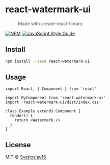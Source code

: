 # react-watermark-ui

> Made with create-react-library

[![NPM](https://img.shields.io/npm/v/react-watermark-ui.svg)](https://www.npmjs.com/package/react-watermark-ui) [![JavaScript Style Guide](https://img.shields.io/badge/code_style-standard-brightgreen.svg)](https://standardjs.com)


## Install

```bash
npm install --save react-watermark-ui
```

## Usage

```tsx
import React, { Component } from 'react'

import MyComponent from 'react-watermark-ui'
import 'react-watermark-ui/dist/index.css'

class Example extends Component {
  render() {
    return <Watermark />
  }
}
```

## License

MIT © [Svetloslav15](https://github.com/Svetloslav15)
